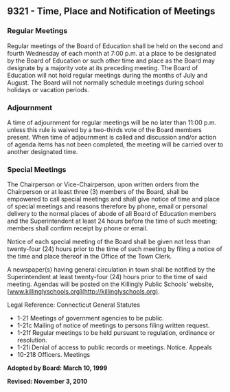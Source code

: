 ## 9321 - Time, Place and Notification of Meetings

### Regular Meetings

Regular meetings of the Board of Education shall be held on the second and fourth Wednesday of each month at 7:00 p.m. at a place to be designated by the Board of Education or such other time and place as the Board may designate by a majority vote at its preceding meeting.  The Board of Education will not hold regular meetings during the months of July and August.  The Board will not normally schedule meetings during school holidays or vacation periods.

### Adjournment

A time of adjournment for regular meetings will be no later than 11:00 p.m. unless this rule is waived by a two-thirds vote of the Board members present.  When time of adjournment is called and discussion and/or action of agenda items has not been completed, the meeting will be carried over to another designated time.

### Special Meetings

The Chairperson or Vice-Chairperson, upon written orders from the Chairperson or at least three (3) members of the Board, shall be empowered to call special meetings and shall give notice of time and place of special meetings and reasons therefore by phone, email or personal delivery to the normal places of abode of all Board of Education members and the Superintendent at least 24 hours before the time of such meeting; members shall confirm receipt by phone or email.

Notice of each special meeting of the Board shall be given not less than twenty-four (24) hours prior to the time of such meeting by filing a notice of the time and place thereof in the Office of the Town Clerk.

A newspaper(s) having general circulation in town shall be notified by the Superintendent at least twenty-four (24) hours prior to the time of said meeting.  Agendas will be posted on the Killingly Public Schools’ website, [www.killinglyschools.org](http://killinglyschools.org).

Legal Reference:  Connecticut General Statutes

* 1-21 Meetings of government agencies to be public.
* 1-21c Mailing of notice of meetings to persons filing written request.
* 1-21f Regular meetings to be held pursuant to regulation, ordinance or resolution.
* 1-21i Denial of access to public records or meetings. Notice. Appeals
* 10-218 Officers. Meetings

**Adopted by Board:  March 10, 1999**

**Revised:  November 3, 2010**
